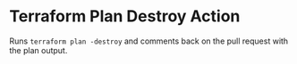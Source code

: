 # Terraform Plan Destroy Action
Runs `terraform plan -destroy` and comments back on the pull request with the plan output.
